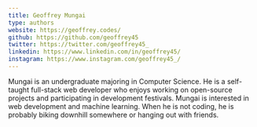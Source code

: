 ```yaml
---
title: Geoffrey Mungai
type: authors
website: https://geoffrey.codes/
github: https://github.com/geoffrey45
twitter: https://twitter.com/geoffrey45_
linkedin: https://www.linkedin.com/in/geoffrey45/
instagram: https://www.instagram.com/geoffrey45_/
---
```


Mungai is an undergraduate majoring in Computer Science. He is a self-taught full-stack web developer who enjoys working on open-source projects and participating in development festivals. Mungai is interested in web development and machine learning. When he is not coding, he is probably biking downhill somewhere or hanging out with friends.
